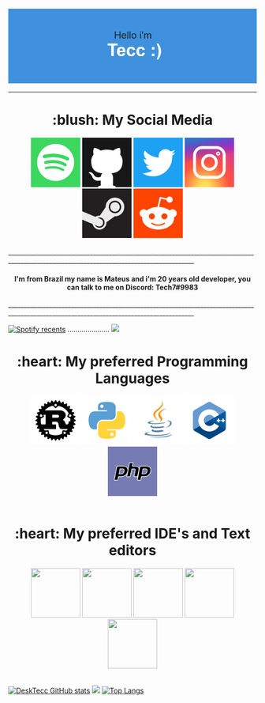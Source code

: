 [![Tecc](header.png)](https://github.com/DeskTecc)
_________________________________________________________________________________________________
 <h1 align=center> :blush: My Social Media </h1>

<div align=center>
<a href="https://open.spotify.com/user/ux9ly0c2abg7fkh6gawphv3os"><img src="https://github.com/edent/SuperTinyIcons/blob/master/images/svg/spotify.svg" width="100" height="100"></img></a>
<a href="https://github.com/DeskTecc"><img src="https://github.com/edent/SuperTinyIcons/blob/master/images/svg/github.svg" width="100" height="100"></img></a>
<a href="https://twitter.com/DeskTecc"><img src="https://github.com/edent/SuperTinyIcons/blob/master/images/svg/twitter.svg" width="100" height="100"></img></a>
<a href="https://instagram.com/DeskTecc/"><img src="https://github.com/edent/SuperTinyIcons/blob/master/images/svg/instagram.svg" width="100" height="100"></img></a>
<a href="https://steamcommunity.com/id/SevenHold"><img src="https://github.com/edent/SuperTinyIcons/blob/master/images/svg/steam.svg" width="100" height="100"></img></a>
<a href="https://reddit.com/user/DeskTecc"><img src="https://github.com/edent/SuperTinyIcons/blob/master/images/svg/reddit.svg" width="100" height="100"></img></a>
</div>
<br>
_________________________________________________________________________________________________________________________________________
<h4 align=center>I'm from Brazil my name is Mateus and i'm 20 years old developer, you can talk to me on Discord: Tech7#9983</h4>
_________________________________________________________________________________________________________________________________________

[![Spotify recents](https://spotify-recently-played-readme.vercel.app/api?user=ux9ly0c2abg7fkh6gawphv3os)](https://open.spotify.com/user/ux9ly0c2abg7fkh6gawphv3os)
.....................
<img src="https://gifdb.com/images/high/anime-boy-waving-hello-offsxsk3obu7ngkt.gif" width="325px"></img>

<!-- [![github-readme-twitter](https://github-readme-twitter.gazf.vercel.app/api?id=DeskTecc)](https://twitter.com/DeskTecc) -->

<!-- <p align="start"><a href="https://twitter.com/DeskTecc"> -->

<!-- </a></p><a href="https://github.com/DeskTecc">
<img src="https://i.pinimg.com/originals/e4/26/70/e426702edf874b181aced1e2fa5c6cde.gif" width="250"></img></a>  -->

<h1 align=center> :heart: My preferred Programming Languages </h1>
<div align=center>
<a href="https://www.rust-lang.org/tools/install"><img src="https://github.com/edent/SuperTinyIcons/blob/master/images/svg/rust.svg" width="100" height="100"></img></a>
<a href="https://www.python.org/downloads/"><img src="https://github.com/edent/SuperTinyIcons/blob/master/images/svg/python.svg" width="100" height="100"></img></a>
<a href="https://www.java.com/en/download/manual.jsp"><img src="https://github.com/edent/SuperTinyIcons/blob/master/images/svg/java.svg" width="100" height="100"></img></a>
<a href="https://code.visualstudio.com"><img src="https://github.com/edent/SuperTinyIcons/blob/master/images/svg/cplusplus.svg" width="100" height="100"></img></a>
<a href="https://www.php.net/downloads.php"><img src="https://github.com/edent/SuperTinyIcons/blob/master/images/svg/php.svg" width="100" height="100"></img></a>
</div>
<!-- [![Trophies](https://github-profile-trophy.vercel.app/?username=DeskTecc&theme=onedark#center)](https://github.com/DeskTecc) -->
<br>

<h1 align=center> :heart: My preferred IDE's and Text editors </h1>
<div align="center">
<a href="https://code.visualstudio.com"><img src="https://upload.wikimedia.org/wikipedia/commons/thumb/9/9a/Visual_Studio_Code_1.35_icon.svg/2048px-Visual_Studio_Code_1.35_icon.svg.png" width="100" height="100"></img></a>
<a href="https://www.jetbrains.com/idea/download/"><img src="https://upload.wikimedia.org/wikipedia/commons/thumb/9/9c/IntelliJ_IDEA_Icon.svg/1200px-IntelliJ_IDEA_Icon.svg.png" width="100" height="100"></img></a>
<a href="https://www.jetbrains.com/pycharm/download/"><img src="https://resources.jetbrains.com/storage/products/pycharm/img/meta/pycharm_logo_300x300.png" width="100" height="100"></img></a>
<a href="https://notepad-plus-plus.org/downloads/"><img src="https://upload.wikimedia.org/wikipedia/commons/f/f5/Notepad_plus_plus.png" width="100" height="100"></img></a>
<a href="https://www.nano-editor.org/download.php"><img src="https://upload.wikimedia.org/wikipedia/commons/thumb/8/8a/Gnu-nano.svg/1200px-Gnu-nano.svg.png" width="100" height="100"></img></a>
</div>
<br>

[![DeskTecc GitHub stats](https://github-readme-stats.vercel.app/api?username=DeskTecc&card_width=100&theme=dark)](https://github.com/DeskTecc)
<img src="https://i.pinimg.com/originals/e1/85/18/e18518c6d24257c6fb02e3c95a862d85.gif" width="250"></img>
[![Top Langs](https://github-readme-stats.vercel.app/api/top-langs/?username=DeskTecc&theme=dark&card_width=50)](https://github.com/DeskTecc)
